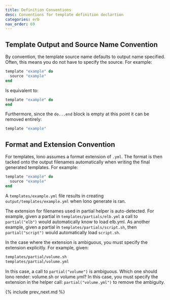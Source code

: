 ```yaml
---
title: Definition Conventions
desc: Conventions for template definition declartion
categories: erb
nav_order: 69
---
```


## Template Output and Source Name Convention

By convention, the template source name defaults to output name specified. Often, this means you do not have to specify the source.  For example:

```ruby
template "example" do
  source "example"
end
```

Is equivalent to:

```ruby
template "example" do
end
```

Furthermore, since the `do...end` block is empty at this point it can be removed entirely:

```ruby
template "example"
```

## Format and Extension Convention

For templates, lono assumes a format extension of `.yml`.  The format is then tacked onto the output filenames automatically when writing the final generated templates. For example:

```ruby
template "example" do
  source "example"
end
```

A `templates/example.yml` file results in creating `output/templates/example.yml` when lono generate is ran.

The extension for filenames used in partial helper is auto-detected. For example, given a partial in `templates/partials/elb.yml` a call to `partial("elb")` would automatically know to load elb.yml. As another example, given a partial in `templates/partials/script.sh`, then `partial("script")` would automatically load `script.sh`.

In the case where the extension is ambiguous, you must specify the extension explicitly. For example, given:

```sh
templates/partial/volume.sh
templates/partial/volume.yml
```

In this case, a call to `partial("volume")` is ambiguous. Which one should lono render: volume.sh or volume.yml? In this case, you must specify the extension in the helper call: `partial("volume.yml")` to remove the ambiguity.

{% include prev_next.md %}
